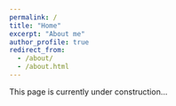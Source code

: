 ```yaml
---
permalink: /
title: "Home"
excerpt: "About me"
author_profile: true
redirect_from:
  - /about/
  - /about.html
---
```


This page is currently under construction...